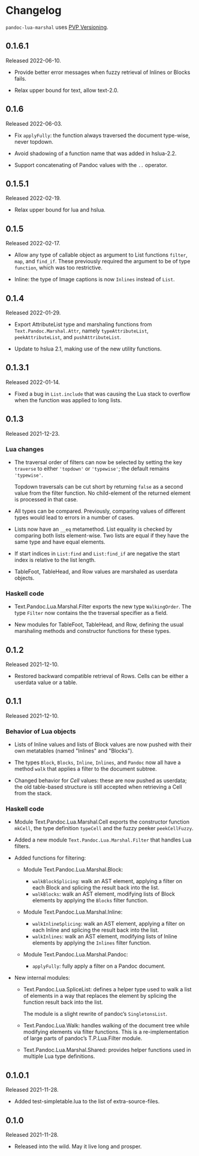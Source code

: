 # Changelog

`pandoc-lua-marshal` uses [PVP Versioning][].

## 0.1.6.1

Released 2022-06-10.

-   Provide better error messages when fuzzy retrieval of Inlines
    or Blocks fails.

-   Relax upper bound for text, allow text-2.0.

## 0.1.6

Released 2022-06-03.

-   Fix `applyFully`: the function always traversed the document
    type-wise, never topdown.

-   Avoid shadowing of a function name that was added in
    hslua-2.2.

-   Support concatenating of Pandoc values with the `..` operator.

## 0.1.5.1

Released 2022-02-19.

-   Relax upper bound for lua and hslua.

## 0.1.5

Released 2022-02-17.

-   Allow any type of callable object as argument to List
    functions `filter`, `map`, and `find_if`. These previously
    required the argument to be of type `function`, which was too
    restrictive.
    
-   Inline: the type of Image captions is now `Inlines` instead
    of `List`.

## 0.1.4

Released 2022-01-29.

-   Export AttributeList type and marshaling functions from
    `Text.Pandoc.Marshal.Attr`, namely `typeAttributeList`,
    `peekAttributeList`, and `pushAttributeList`.

-   Update to hslua 2.1, making use of the new utility functions.

## 0.1.3.1

Released 2022-01-14.

-   Fixed a bug in `List.include` that was causing the Lua stack
    to overflow when the function was applied to long lists.

## 0.1.3

Released 2021-12-23.

### Lua changes

-   The traversal order of filters can now be selected by setting
    the key `traverse` to either `'topdown'` or `'typewise'`; the
    default remains `'typewise'`.

    Topdown traversals can be cut short by returning `false` as a
    second value from the filter function. No child-element of
    the returned element is processed in that case.

-   All types can be compared. Previously, comparing values of
    different types would lead to errors in a number of cases.

-   Lists now have an `__eq` metamethod. List equality is checked
    by comparing both lists element-wise. Two lists are equal if
    they have the same type and have equal elements.

-   If start indices in `List:find` and `List:find_if` are
    negative the start index is relative to the list length.

-   TableFoot, TableHead, and Row values are marshaled as
    userdata objects.

### Haskell code

-   Text.Pandoc.Lua.Marshal.Filter exports the new type
    `WalkingOrder`. The type `Filter` now contains the the
    traversal specifier as a field.

-   New modules for TableFoot, TableHead, and Row, defining the
    usual marshaling methods and constructor functions for these
    types.

## 0.1.2

Released 2021-12-10.

-   Restored backward compatible retrieval of Rows. Cells can be
    either a userdata value or a table.

## 0.1.1

Released 2021-12-10.

### Behavior of Lua objects

-   Lists of Inline values and lists of Block values are now
    pushed with their own metatables (named "Inlines" and
    "Blocks").

-   The types `Block`, `Blocks`, `Inline`, `Inlines`, and
    `Pandoc` now all have a method `walk` that applies a filter
    to the document subtree.

-   Changed behavior for *Cell* values: these are now pushed as
    userdata; the old table-based structure is still accepted
    when retrieving a Cell from the stack.

### Haskell code

-   Module Text.Pandoc.Lua.Marshal.Cell exports the constructor
    function `mkCell`, the type definition `typeCell` and the
    fuzzy peeker `peekCellFuzzy`.

-   Added a new module `Text.Pandoc.Lua.Marshal.Filter` that
    handles Lua filters.

-   Added functions for filtering:

    -   Module Text.Pandoc.Lua.Marshal.Block:
        -   `walkBlockSplicing`: walk an AST element, applying a
            filter on each Block and splicing the result back
            into the list.
        -   `walkBlocks`: walk an AST element, modifying lists of
            Block elements by applying the `Blocks` filter
            function.
    -   Module Text.Pandoc.Lua.Marshal.Inline:
        -   `walkInlineSplicing`: walk an AST element, applying a
            filter on each Inline and splicing the result back
            into the list.
        -   `walkInlines`: walk an AST element, modifying lists
            of Inline elements by applying the `Inlines` filter
            function.

    -   Module Text.Pandoc.Lua.Marshal.Pandoc:
        -   `applyFully`: fully apply a filter on a Pandoc
            document.

-   New internal modules:

    -   Text.Pandoc.Lua.SpliceList: defines a helper type used to
        walk a list of elements in a way that replaces the
        element by splicing the function result back into the
        list.

        The module is a slight rewrite of pandoc’s
        `SingletonsList`.

    -   Text.Pandoc.Lua.Walk: handles walking of the document
        tree while modifying elements via filter functions. This
        is a re-implementation of large parts of pandoc’s
        T.P.Lua.Filter module.

    -   Text.Pandoc.Lua.Marshal.Shared: provides helper functions
        used in multiple Lua type definitions.

## 0.1.0.1

Released 2021-11-28.

-   Added test-simpletable.lua to the list of extra-source-files.

## 0.1.0

Released 2021-11-28.

-   Released into the wild. May it live long and prosper.

  [PVP Versioning]: https://pvp.haskell.org
